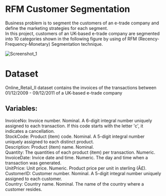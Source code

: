 # RFM Customer Segmentation

Business problem is to segment the customers of an e-trade company and define the marketing
strategies for each segment.\
In this project, customers of an UK-based e-trade company are segmented into 10 categories shown in the following figure by using of RFM (Recency-Frequency-Monetary) Segmentation technique.

![Screenshot_1](https://user-images.githubusercontent.com/31575542/133003914-9b6e74fc-d23f-42cd-942b-71291357f81c.jpg)


# Dataset

Online_Retail_II dataset contains the invoices of the transactions between 01/12/2009 - 09/12/2011 of a UK-based e-trade company

## Variables:

InvoiceNo: Invoice number. Nominal. A 6-digit integral number uniquely assigned to each transaction. If this code starts with the letter 'c', it indicates a cancellation.\
StockCode: Product (item) code. Nominal. A 5-digit integral number uniquely assigned to each distinct product.\
Description: Product (item) name. Nominal.\
Quantity: The quantities of each product (item) per transaction. Numeric.\
InvoiceDate: Invice date and time. Numeric. The day and time when a transaction was generated.\
UnitPrice: Unit price. Numeric. Product price per unit in sterling (Â£).\
CustomerID: Customer number. Nominal. A 5-digit integral number uniquely assigned to each customer.\
Country: Country name. Nominal. The name of the country where a customer resides.

